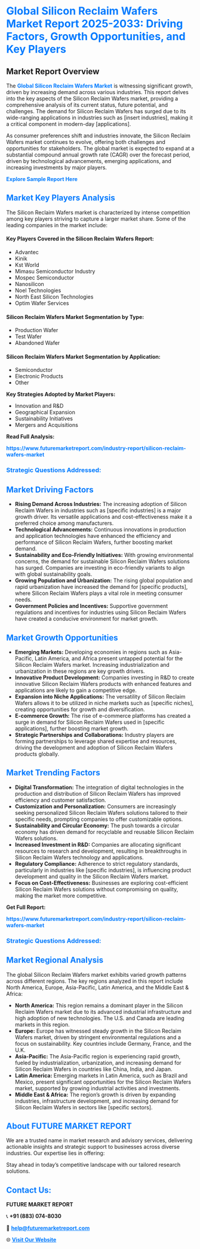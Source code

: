 <h1 style="color: #007BFF;">Global Silicon Reclaim Wafers Market Report 2025-2033: Driving Factors, Growth Opportunities, and Key Players</h1>

<section id="overview">
<h2>Market Report Overview</h2>
<p>The <a href="https://www.futuremarketreport.com/industry-report/silicon-reclaim-wafers-market" style="color: #007BFF; text-decoration: none;"><strong>Global Silicon Reclaim Wafers Market</strong></a> is witnessing significant growth, driven by increasing demand across various industries. This report delves into the key aspects of the Silicon Reclaim Wafers market, providing a comprehensive analysis of its current status, future potential, and challenges. The demand for Silicon Reclaim Wafers has surged due to its wide-ranging applications in industries such as [insert industries], making it a critical component in modern-day [applications].</p>
<p>As consumer preferences shift and industries innovate, the Silicon Reclaim Wafers market continues to evolve, offering both challenges and opportunities for stakeholders. The global market is expected to expand at a substantial compound annual growth rate (CAGR) over the forecast period, driven by technological advancements, emerging applications, and increasing investments by major players.</p>
</section>

<section id="overview">
<p><a href="https://www.futuremarketreport.com/request-sample/reportId=30960" style="color: #007BFF; text-decoration: none;"><strong>Explore Sample Report Here</strong></a></p>
</section>

<section id="key-players">
<h2 style="color: #007BFF;">Market Key Players Analysis</h2>
<p>The Silicon Reclaim Wafers market is characterized by intense competition among key players striving to capture a larger market share. Some of the leading companies in the market include:</p>
<h4>Key Players Covered in the Silicon Reclaim Wafers Report:</h4>
<ul><li>Advantec</li><li>Kinik</li><li>Kst World</li><li>Mimasu Semiconductor Industry</li><li>Mospec Semiconductor</li><li>Nanosilicon</li><li>Noel Technologies</li><li>North East Silicon Technologies</li><li>Optim Wafer Services</li></ul>
<h4>Silicon Reclaim Wafers Market Segmentation by Type:</h4>
<ul><li>Production Wafer</li><li>Test Wafer</li><li>Abandoned Wafer</li></ul>

<h4>Silicon Reclaim Wafers Market Segmentation by Application:</h4>
<ul><li>Semiconductor</li><li>Electronic Products</li><li>Other</li></ul>
<p><strong>Key Strategies Adopted by Market Players:</strong></p>
<ul>
<li>Innovation and R&D</li>
<li>Geographical Expansion</li>
<li>Sustainability Initiatives</li>
<li>Mergers and Acquisitions</li>
</ul>
</section>

<section>
<p><strong>Read Full Analysis: </strong></p><a href="https://www.futuremarketreport.com/industry-report/silicon-reclaim-wafers-market" style="color: #007BFF; text-decoration: none;"><strong>https://www.futuremarketreport.com/industry-report/silicon-reclaim-wafers-market</strong></a>
<h3 style="color: #007BFF;">Strategic Questions Addressed:</h3>
</section>

<section id="driving-factors">
<h2 style="color: #007BFF;">Market Driving Factors</h2>
<ul>
<li><strong>Rising Demand Across Industries:</strong> The increasing adoption of Silicon Reclaim Wafers in industries such as [specific industries] is a major growth driver. Its versatile applications and cost-effectiveness make it a preferred choice among manufacturers.</li>
<li><strong>Technological Advancements:</strong> Continuous innovations in production and application technologies have enhanced the efficiency and performance of Silicon Reclaim Wafers, further boosting market demand.</li>
<li><strong>Sustainability and Eco-Friendly Initiatives:</strong> With growing environmental concerns, the demand for sustainable Silicon Reclaim Wafers solutions has surged. Companies are investing in eco-friendly variants to align with global sustainability goals.</li>
<li><strong>Growing Population and Urbanization:</strong> The rising global population and rapid urbanization have increased the demand for [specific products], where Silicon Reclaim Wafers plays a vital role in meeting consumer needs.</li>
<li><strong>Government Policies and Incentives:</strong> Supportive government regulations and incentives for industries using Silicon Reclaim Wafers have created a conducive environment for market growth.</li>
</ul>
</section>

<section id="growth-opportunities">
<h2 style="color: #007BFF;">Market Growth Opportunities</h2>
<ul>
<li><strong>Emerging Markets:</strong> Developing economies in regions such as Asia-Pacific, Latin America, and Africa present untapped potential for the Silicon Reclaim Wafers market. Increasing industrialization and urbanization in these regions are key growth drivers.</li>
<li><strong>Innovative Product Development:</strong> Companies investing in R&D to create innovative Silicon Reclaim Wafers products with enhanced features and applications are likely to gain a competitive edge.</li>
<li><strong>Expansion into Niche Applications:</strong> The versatility of Silicon Reclaim Wafers allows it to be utilized in niche markets such as [specific niches], creating opportunities for growth and diversification.</li>
<li><strong>E-commerce Growth:</strong> The rise of e-commerce platforms has created a surge in demand for Silicon Reclaim Wafers used in [specific applications], further boosting market growth.</li>
<li><strong>Strategic Partnerships and Collaborations:</strong> Industry players are forming partnerships to leverage shared expertise and resources, driving the development and adoption of Silicon Reclaim Wafers products globally.</li>
</ul>
</section>

<section id="trending-factors">
<h2 style="color: #007BFF;">Market Trending Factors</h2>
<ul>
<li><strong>Digital Transformation:</strong> The integration of digital technologies in the production and distribution of Silicon Reclaim Wafers has improved efficiency and customer satisfaction.</li>
<li><strong>Customization and Personalization:</strong> Consumers are increasingly seeking personalized Silicon Reclaim Wafers solutions tailored to their specific needs, prompting companies to offer customizable options.</li>
<li><strong>Sustainability and Circular Economy:</strong> The push towards a circular economy has driven demand for recyclable and reusable Silicon Reclaim Wafers solutions.</li>
<li><strong>Increased Investment in R&D:</strong> Companies are allocating significant resources to research and development, resulting in breakthroughs in Silicon Reclaim Wafers technology and applications.</li>
<li><strong>Regulatory Compliance:</strong> Adherence to strict regulatory standards, particularly in industries like [specific industries], is influencing product development and quality in the Silicon Reclaim Wafers market.</li>
<li><strong>Focus on Cost-Effectiveness:</strong> Businesses are exploring cost-efficient Silicon Reclaim Wafers solutions without compromising on quality, making the market more competitive.</li>
</ul>
</section>

<section>
<p><strong>Get Full Report: </strong></p><a href="https://www.futuremarketreport.com/industry-report/silicon-reclaim-wafers-market" style="color: #007BFF; text-decoration: none;"><strong>https://www.futuremarketreport.com/industry-report/silicon-reclaim-wafers-market</strong></a>
<h3 style="color: #007BFF;">Strategic Questions Addressed:</h3>
</section>


<section id="regional-analysis">
<h2 style="color: #007BFF;">Market Regional Analysis</h2>
<p>The global Silicon Reclaim Wafers market exhibits varied growth patterns across different regions. The key regions analyzed in this report include North America, Europe, Asia-Pacific, Latin America, and the Middle East & Africa:</p>
<ul>
<li><strong>North America:</strong> This region remains a dominant player in the Silicon Reclaim Wafers market due to its advanced industrial infrastructure and high adoption of new technologies. The U.S. and Canada are leading markets in this region.</li>
<li><strong>Europe:</strong> Europe has witnessed steady growth in the Silicon Reclaim Wafers market, driven by stringent environmental regulations and a focus on sustainability. Key countries include Germany, France, and the U.K.</li>
<li><strong>Asia-Pacific:</strong> The Asia-Pacific region is experiencing rapid growth, fueled by industrialization, urbanization, and increasing demand for Silicon Reclaim Wafers in countries like China, India, and Japan.</li>
<li><strong>Latin America:</strong> Emerging markets in Latin America, such as Brazil and Mexico, present significant opportunities for the Silicon Reclaim Wafers market, supported by growing industrial activities and investments.</li>
<li><strong>Middle East & Africa:</strong> The region’s growth is driven by expanding industries, infrastructure development, and increasing demand for Silicon Reclaim Wafers in sectors like [specific sectors].</li>
</ul>
</section>

<footer>
<h2 style="color: #007BFF;">About FUTURE MARKET REPORT</h2>
<p>We are a trusted name in market research and advisory services, delivering actionable insights and strategic support to businesses across diverse industries. Our expertise lies in offering:</p>

<p>Stay ahead in today’s competitive landscape with our tailored research solutions.</p>

<h2 style="color: #007BFF;">Contact Us:</h2>
<p><strong>FUTURE MARKET REPORT</strong></p>
<p>📞 <strong>+91 (883) 074-8030</strong></p>
<p>📧 <strong><a href="mailto:help@futuremarketreport.com" style="color: #007BFF;">help@futuremarketreport.com</a></strong></p>
<p>🌐 <strong><a href="https://www.futuremarketreport.com/" style="color: #007BFF;">Visit Our Website</a></strong></p>
</footer>